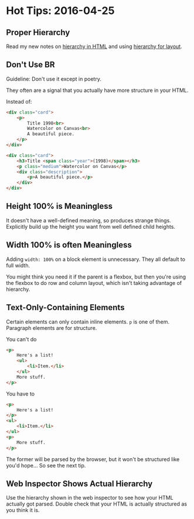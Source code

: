 # Hot Tips: 2016-04-25
## Proper Hierarchy
Read my new notes on [hierarchy in HTML](../notes/htmlhierarchy.md) and using [hierarchy for layout](../notes/hierarchicallayout.md).

## Don't Use BR
Guideline: Don't use it except in poetry.

They often are a signal that you actually have more structure in your HTML.

Instead of:
```html
<div class="card">
    <p>
        Title 1998<br>
        Watercolor on Canvas<br>
        A beautiful piece.
    </p>
</div>
```

```html
<div class="card">
    <h3>Title <span class="year">(1998)</span></h3>
    <p class="medium">Watercolor on Canvas</p>
    <div class="description">
        <p>A beautiful piece.</p>
    </div>
</div>
```

## Height 100% is Meaningless
It doesn't have a well-defined meaning, so produces strange things.
Explicitly build up the height you want from well defined child heights.

## Width 100% is often Meaningless
Adding `width: 100%` on a block element is unnecessary.
They all default to full width.

You might think you need it if the parent is a flexbox, but then you're using the flexbox to do row and column layout, which isn't taking advantage of hierarchy.

## Text-Only-Containing Elements
Certain elements can only contain inline elements.
`p` is one of them.
Paragraph elements are for structure.

You can't do
```html
<p>
    Here's a list!
    <ul>
        <li>Item.</li>
    </ul>
    More stuff.
</p>
```

You have to
```html
<p>
    Here's a list!
</p>
<ul>
    <li>Item.</li>
</ul>
<p>
    More stuff.
</p>
```

The former will be parsed by the browser, but it won't be structured like you'd hope...
So see the next tip.

## Web Inspector Shows Actual Hierarchy
Use the hierarchy shown in the web inspector to see how your HTML actually got parsed.
Double check that your HTML is actually structured as you think it is.
